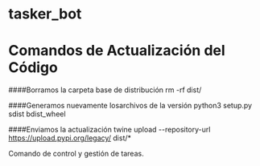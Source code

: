 # tasker_bot

# Comandos de Actualización del Código
####Borramos la carpeta base de distribución
rm -rf dist/

####Generamos nuevamente losarchivos de la versión
python3 setup.py sdist bdist_wheel

####Enviamos la actualización
twine upload --repository-url https://upload.pypi.org/legacy/  dist/*


Comando de control y gestión de tareas.